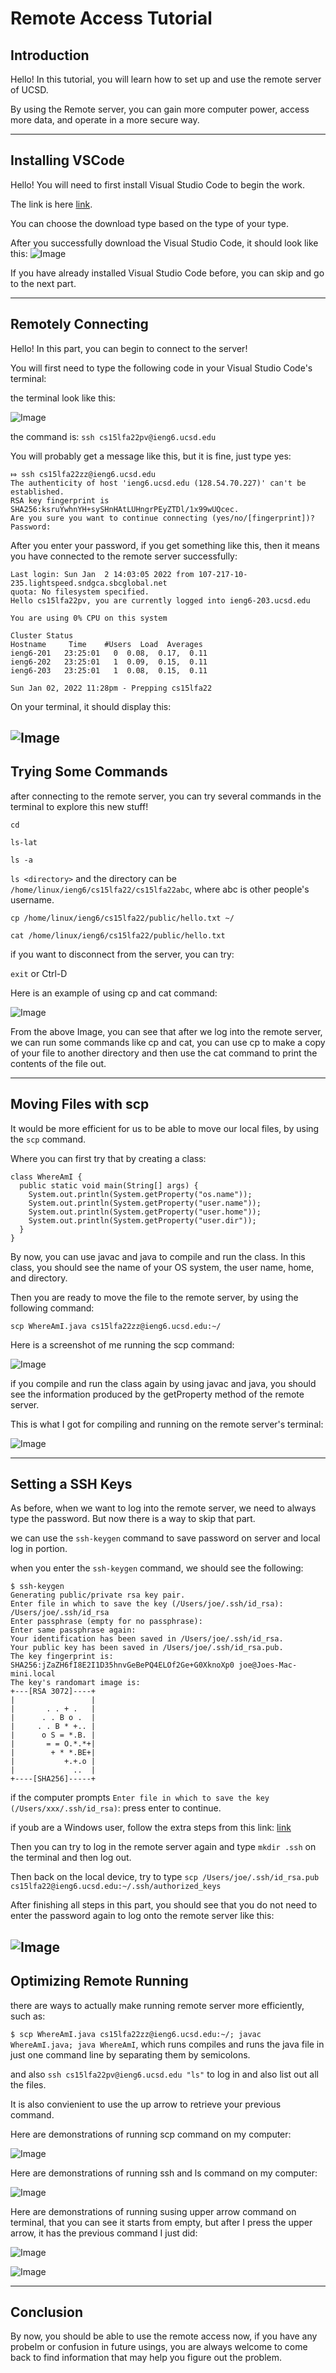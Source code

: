 # Remote Access Tutorial

## Introduction
Hello! In this tutorial, you will learn how to set up and use the remote server of UCSD.

By using the Remote server, you can gain more computer power, access more data, and operate in a more secure way.

---
## Installing VSCode
Hello! You will need to first install Visual Studio Code to begin the work.

The link is here [link](https://code.visualstudio.com/download). 

You can choose the download type based on the type of your type.

After you successfully download the Visual Studio Code, it should look like this:
![Image](VS%20Code.png)

If you have already installed Visual Studio Code before, you can skip and go to the next part.

---
## Remotely Connecting
Hello! In this part, you can begin to connect to the server!

You will first need to type the following code in your Visual Studio Code's terminal:

the terminal look like this:

![Image](Terminal.png)

the command is:
`ssh cs15lfa22pv@ieng6.ucsd.edu`

You will probably get a message like this, but it is fine, just type yes:
```
⤇ ssh cs15lfa22zz@ieng6.ucsd.edu
The authenticity of host 'ieng6.ucsd.edu (128.54.70.227)' can't be established.
RSA key fingerprint is SHA256:ksruYwhnYH+sySHnHAtLUHngrPEyZTDl/1x99wUQcec.
Are you sure you want to continue connecting (yes/no/[fingerprint])?
Password:
```

After you enter your password, if you get something like this, then it means you have connected to the remote server successfully:
```
Last login: Sun Jan  2 14:03:05 2022 from 107-217-10-235.lightspeed.sndgca.sbcglobal.net
quota: No filesystem specified.
Hello cs15lfa22pv, you are currently logged into ieng6-203.ucsd.edu

You are using 0% CPU on this system

Cluster Status 
Hostname     Time    #Users  Load  Averages  
ieng6-201   23:25:01   0  0.08,  0.17,  0.11
ieng6-202   23:25:01   1  0.09,  0.15,  0.11
ieng6-203   23:25:01   1  0.08,  0.15,  0.11

Sun Jan 02, 2022 11:28pm - Prepping cs15lfa22
```

On your terminal, it should display this:

![Image](Remote.png)
---
## Trying Some Commands
after connecting to the remote server, you can try several commands in the terminal to explore this new stuff!

`cd`

`ls-lat`

`ls -a`

`ls <directory>` and the directory can be `/home/linux/ieng6/cs15lfa22/cs15lfa22abc`, where abc is other people's username.

`cp /home/linux/ieng6/cs15lfa22/public/hello.txt ~/`

`cat /home/linux/ieng6/cs15lfa22/public/hello.txt`

if you want to disconnect from the server, you can try:

`exit` or Ctrl-D

Here is an example of using cp and cat command:


![Image](Commands.png)

From the above Image, you can see that after we log into the remote server, we can run some commands like cp and cat, you can use cp to make a copy
of your file to another directory and then use the cat command to print the contents of the file out.


---
## Moving Files with scp
It would be more efficient for us to be able to move our local files, by using the `scp` command.

Where you can first try that by creating a class:

```
class WhereAmI {
  public static void main(String[] args) {
    System.out.println(System.getProperty("os.name"));
    System.out.println(System.getProperty("user.name"));
    System.out.println(System.getProperty("user.home"));
    System.out.println(System.getProperty("user.dir"));
  }
}
```
By now, you can use javac and java to compile and run the class. In this class, you should see the name of your OS system, the user name, home, and directory.

Then you are ready to move the file to the remote server, by using the following command:

`scp WhereAmI.java cs15lfa22zz@ieng6.ucsd.edu:~/`

Here is a screenshot of me running the scp command:

![Image](scp%20command.png)

if you compile and run the class again by using javac and java, you should see the information produced by the getProperty method of the remote server.

This is what I got for compiling and running on the remote server's terminal:

![Image](File.png)

---
## Setting a SSH Keys
As before, when we want to log into the remote server, we need to always type the password. But now there is a way to skip that part.

we can use the `ssh-keygen` command to save password on server and local log in portion.

when you enter the `ssh-keygen` command, we should see the following:

```
$ ssh-keygen
Generating public/private rsa key pair.
Enter file in which to save the key (/Users/joe/.ssh/id_rsa): /Users/joe/.ssh/id_rsa
Enter passphrase (empty for no passphrase): 
Enter same passphrase again: 
Your identification has been saved in /Users/joe/.ssh/id_rsa.
Your public key has been saved in /Users/joe/.ssh/id_rsa.pub.
The key fingerprint is:
SHA256:jZaZH6fI8E2I1D35hnvGeBePQ4ELOf2Ge+G0XknoXp0 joe@Joes-Mac-mini.local
The key's randomart image is:
+---[RSA 3072]----+
|                 |
|       . . + .   |
|      . . B o .  |
|     . . B * +.. |
|      o S = *.B. |
|       = = O.*.*+|
|        + * *.BE+|
|           +.+.o |
|             ..  |
+----[SHA256]-----+
```

if the computer prompts `Enter file in which to save the key (/Users/xxx/.ssh/id_rsa)`: press enter to continue.

if youb are a Windows user, follow the extra steps from this link:
[link]( https://docs.microsoft.com/en-us/windows-server/administration/openssh/openssh_keymanagement#user-key-generation)

Then you can try to log in the remote server again and type `mkdir .ssh` on the terminal and then log out.

Then back on the local device, try to type `scp /Users/joe/.ssh/id_rsa.pub cs15lfa22@ieng6.ucsd.edu:~/.ssh/authorized_keys`

After finishing all steps in this part, you should see that you do not need to enter the password again to log onto the remote server like this:

![Image](Key.png)
---
## Optimizing Remote Running

there are ways to actually make running remote server more efficiently, such as:

`$ scp WhereAmI.java cs15lfa22zz@ieng6.ucsd.edu:~/; javac WhereAmI.java; java WhereAmI`, which runs compiles and runs the java file in just one command line by separating them by semicolons.

and also `ssh cs15lfa22pv@ieng6.ucsd.edu "ls"` to log in and also list out all the files.

It is also convienient to use the up arrow to retrieve your previous command.

Here are demonstrations of running scp command on my computer:

![Image](One%20line%20command.png)

Here are demonstrations of running ssh and ls command on my computer:

![Image](One%20line%20command%202.png)

Here are demonstrations of running susing upper arrow command on terminal, that you can see it starts from empty, but after I press the upper arrow, it
has the previous command I just did:

![Image](no%20command.png)

![Image](upper%20arrow.png)

---
## Conclusion
By now, you should be able to use the remote access now, if you have any probelm or confusion in future usings, you are always welcome to come back to find information that may help you figure out the problem.
